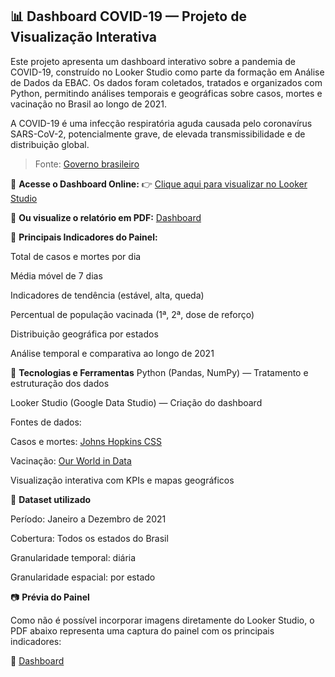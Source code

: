 ## 📊 Dashboard COVID-19 — Projeto de Visualização Interativa

Este projeto apresenta um dashboard interativo sobre a pandemia de COVID-19, construído no Looker Studio como parte da formação em Análise de Dados da EBAC. Os dados foram coletados, tratados e organizados com Python, permitindo análises temporais e geográficas sobre casos, mortes e vacinação no Brasil ao longo de 2021.

A COVID-19 é uma infecção respiratória aguda causada pelo coronavírus SARS-CoV-2, potencialmente grave, de elevada transmissibilidade e de distribuição global.

> Fonte: [Governo brasileiro](https://www.gov.br/saude/pt-br/assuntos/coronavirus)

🔗 **Acesse o Dashboard Online:**
👉 [Clique aqui para visualizar no Looker Studio](https://lookerstudio.google.com/u/0/reporting/c649f065-d091-4ef9-ba45-589d9360eb86)

📄 **Ou visualize o relatório em PDF:**
[Dashboard](Dashboard_-_Covid19.pdf)

📌 **Principais Indicadores do Painel:**

Total de casos e mortes por dia

Média móvel de 7 dias

Indicadores de tendência (estável, alta, queda)

Percentual de população vacinada (1ª, 2ª, dose de reforço)

Distribuição geográfica por estados

Análise temporal e comparativa ao longo de 2021

🧰 **Tecnologias e Ferramentas** 
Python (Pandas, NumPy) — Tratamento e estruturação dos dados

Looker Studio (Google Data Studio) — Criação do dashboard

Fontes de dados:

Casos e mortes: [Johns Hopkins CSS](https://ourworldindata.org/covid-vaccinations)

Vacinação: [Our World in Data](https://ourworldindata.org/covid-vaccinations)

Visualização interativa com KPIs e mapas geográficos

🧪 **Dataset utilizado** 

Período: Janeiro a Dezembro de 2021

Cobertura: Todos os estados do Brasil

Granularidade temporal: diária

Granularidade espacial: por estado

📷 **Prévia do Painel**

Como não é possível incorporar imagens diretamente do Looker Studio, o PDF abaixo representa uma captura do painel com os principais indicadores:

📄 [Dashboard](Dashboard_-_Covid19.pdf)
